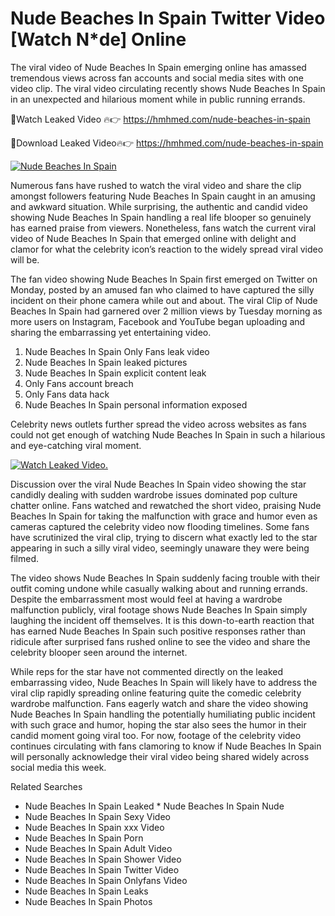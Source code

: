 ﻿# Nude Beaches In Spain Twitter Video [Watch N*de] Online

The viral video of ﻿Nude Beaches In Spain emerging online has amassed tremendous views across fan accounts and social media sites with one video clip. The viral video circulating recently shows ﻿Nude Beaches In Spain in an unexpected and hilarious moment while in public running errands. 

🔴Watch Leaked Video 🔥👉  https://hmhmed.com/nude-beaches-in-spain 

🔴Download Leaked Video🔥👉  https://hmhmed.com/nude-beaches-in-spain 

[![Nude Beaches In Spain](https://i.imgur.com/dJHk4Zq.gif)](https://hmhmed.com/nude-beaches-in-spain)

Numerous fans have rushed to watch the viral video and share the clip amongst followers featuring ﻿Nude Beaches In Spain caught in an amusing and awkward situation. While surprising, the authentic and candid video showing ﻿Nude Beaches In Spain handling a real life blooper so genuinely has earned praise from viewers. Nonetheless, fans watch the current viral video of ﻿Nude Beaches In Spain that emerged online with delight and clamor for what the celebrity icon’s reaction to the widely spread viral video will be.

The fan video showing ﻿Nude Beaches In Spain first emerged on Twitter on Monday, posted by an amused fan who claimed to have captured the silly incident on their phone camera while out and about. The viral Clip of ﻿Nude Beaches In Spain had garnered over 2 million views by Tuesday morning as more users on Instagram, Facebook and YouTube began uploading and sharing the embarrassing yet entertaining video. 

1. ﻿Nude Beaches In Spain Only Fans leak video
2. ﻿Nude Beaches In Spain leaked pictures
3. ﻿Nude Beaches In Spain explicit content leak
4. Only Fans account breach
5. Only Fans data hack
6. ﻿Nude Beaches In Spain personal information exposed

Celebrity news outlets further spread the video across websites as fans could not get enough of watching ﻿Nude Beaches In Spain in such a hilarious and eye-catching viral moment. 

[![Watch Leaked Video.](https://miro.medium.com/v2/resize:fit:828/format:webp/1*cilzJN44JGOrTw9NJCrNHA.gif "Watch Leaked Video")](https://hmhmed.com/nude-beaches-in-spain)

Discussion over the viral ﻿Nude Beaches In Spain video showing the star candidly dealing with sudden wardrobe issues dominated pop culture chatter online. Fans watched and rewatched the short video, praising ﻿Nude Beaches In Spain for taking the malfunction with grace and humor even as cameras captured the celebrity video now flooding timelines. Some fans have scrutinized the viral clip, trying to discern what exactly led to the star appearing in such a silly viral video, seemingly unaware they were being filmed.

The video shows ﻿Nude Beaches In Spain suddenly facing trouble with their outfit coming undone while casually walking about and running errands. Despite the embarrassment most would feel at having a wardrobe malfunction publicly, viral footage shows ﻿Nude Beaches In Spain simply laughing the incident off themselves. It is this down-to-earth reaction that has earned ﻿Nude Beaches In Spain such positive responses rather than ridicule after surprised fans rushed online to see the video and share the celebrity blooper seen around the internet.  

While reps for the star have not commented directly on the leaked embarrassing video, ﻿Nude Beaches In Spain will likely have to address the viral clip rapidly spreading online featuring quite the comedic celebrity wardrobe malfunction. Fans eagerly watch and share the video showing ﻿Nude Beaches In Spain handling the potentially humiliating public incident with such grace and humor, hoping the star also sees the humor in their candid moment going viral too. For now, footage of the celebrity video continues circulating with fans clamoring to know if ﻿Nude Beaches In Spain will personally acknowledge their viral video being shared widely across social media this week.

Related Searches
* ﻿Nude Beaches In Spain Leaked
﻿* Nude Beaches In Spain Nude
* ﻿Nude Beaches In Spain Sexy Video
* ﻿Nude Beaches In Spain xxx Video
* ﻿Nude Beaches In Spain Porn
* ﻿Nude Beaches In Spain Adult Video
* ﻿Nude Beaches In Spain Shower Video
* ﻿Nude Beaches In Spain Twitter Video
* ﻿Nude Beaches In Spain Onlyfans Video
* ﻿Nude Beaches In Spain Leaks
* ﻿Nude Beaches In Spain Photos